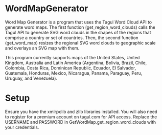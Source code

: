 # WordMapGenerator
Word Map Generator is a program that uses the Tagul Word Cloud API to generate word maps. The first function 
(get_region_word_clouds) calls the Tagul API to generate SVG word clouds in the shapes of the regions that comprise 
a country or set of countries. Then, the second function (get_word_map) resizes the regional SVG word clouds to 
geographic scale and overlays an SVG map with them.

This program currently supports maps of the United States, United Kingdom, Australia and Latin America (Argentina, 
Bolivia, Brazil, Chile, Colombia, Costa Rica, Dominican Republic, Ecuador, El Salvador, Guatemala, Honduras, Mexico,
Nicaragua, Panama, Paraguay, Peru, Uruguay, and Venezuela).

# Setup

Ensure you have the xmlrpclib and zlib libraries installed. You will also need to register for a premium account on 
tagul.com for API access. Replace the USERNAME and PASSWORD in GetWordMap.get_region_word_clouds with your credentials. 
